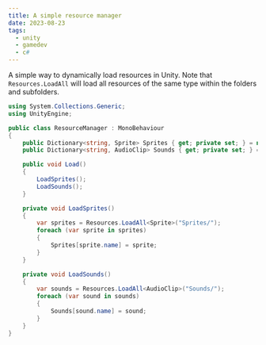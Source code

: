 ```yaml
---
title: A simple resource manager
date: 2023-08-23
tags:
  - unity
  - gamedev
  - c#
---
```


A simple way to dynamically load resources in Unity. Note that `Resources.LoadAll` will load all resources of the same type within the folders and subfolders.

```csharp
using System.Collections.Generic;
using UnityEngine;

public class ResourceManager : MonoBehaviour
{
    public Dictionary<string, Sprite> Sprites { get; private set; } = new();
    public Dictionary<string, AudioClip> Sounds { get; private set; } = new();

    public void Load()
    {
        LoadSprites();
        LoadSounds();
    }

    private void LoadSprites()
    {
        var sprites = Resources.LoadAll<Sprite>("Sprites/");
        foreach (var sprite in sprites)
        {
            Sprites[sprite.name] = sprite;
        }
    }

    private void LoadSounds()
    {
        var sounds = Resources.LoadAll<AudioClip>("Sounds/");
        foreach (var sound in sounds)
        {
            Sounds[sound.name] = sound;
        }
    }
}
```
